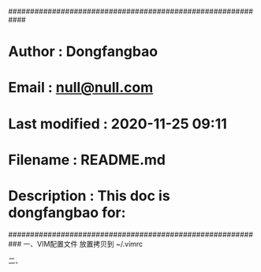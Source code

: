 ############################################################
# Author        : Dongfangbao
# Email         : null@null.com
# Last modified : 2020-11-25 09:11
# Filename      : README.md
# Description   : This doc is dongfangbao for:  
###########################################################
一、VIM配置文件
放置拷贝到 ~/.vimrc

二、




